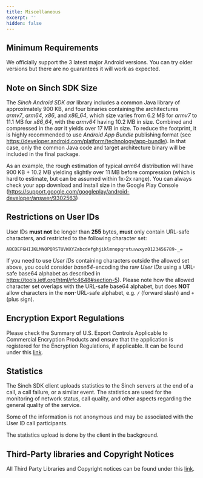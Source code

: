 ```yaml
---
title: Miscellaneous
excerpt: ''
hidden: false
---
```


## Minimum Requirements

We officially support the 3 latest major Android versions. You can try older versions but there are no guarantees it will work as expected.

## Note on Sinch SDK Size

The _Sinch Android SDK aar_ library includes a common Java library of approximately 900 KB, and four binaries containing the architectures _armv7_, _arm64_, _x86_, and _x86_64_, which size varies from 6.2 MB for _armv7_ to 11.1 MB for _x86_64_, with the _armv64_ having 10.2 MB in size. Combined and compressed in the _aar_ it yields over 17 MB in size. To reduce the footprint, it is highly recommended to use _Android App Bundle_ publishing format (see https://developer.android.com/platform/technology/app-bundle). In that case, only the common Java code and target architecture binary will be included in the final package.

As an example, the rough estimation of typical _arm64_ distribution will have 900 KB + 10.2 MB yielding slightly over 11 MB before compression (which is hard to estimate, but can be assumed within 1x-2x range).
You can always check your app download and install size in the Google Play Console (https://support.google.com/googleplay/android-developer/answer/9302563)

## Restrictions on User IDs

User IDs **must not** be longer than **255** bytes, **must** only contain URL-safe characters, and restricted to the following character set:

```text
ABCDEFGHIJKLMNOPQRSTUVWXYZabcdefghjiklmnopqrstuvwxyz0123456789-_=
```

If you need to use _User IDs_ containing characters outside the allowed set above, you could consider _base64_-encoding the raw _User IDs_ using a URL-safe base64 alphabet as described in https://tools.ietf.org/html/rfc4648#section-5). Please note how the allowed character set overlaps with the URL-safe base64 alphabet, but does __NOT__ allow characters in the __non__-URL-safe alphabet, e.g. `/` (forward slash) and `+` (plus sign).

## Encryption Export Regulations

Please check the Summary of U.S. Export Controls Applicable to Commercial Encryption Products and ensure that the application is registered for the Encryption Regulations, if applicable. It can be found under this [link](https://www.bis.doc.gov/index.php/policy-guidance/encryption).

## Statistics

The Sinch SDK client uploads statistics to the Sinch servers at the end of a call, a call failure, or a similar event. The statistics are used for the monitoring of network status, call quality, and other aspects regarding the general quality of the service.

Some of the information is not anonymous and may be associated with the User ID call participants.

The statistics upload is done by the client in the background.

## Third-Party libraries and Copyright Notices

All Third Party Libraries and Copyright notices can be found under this [link](http://www.sinch.com/legal/third-party-licenses/).
